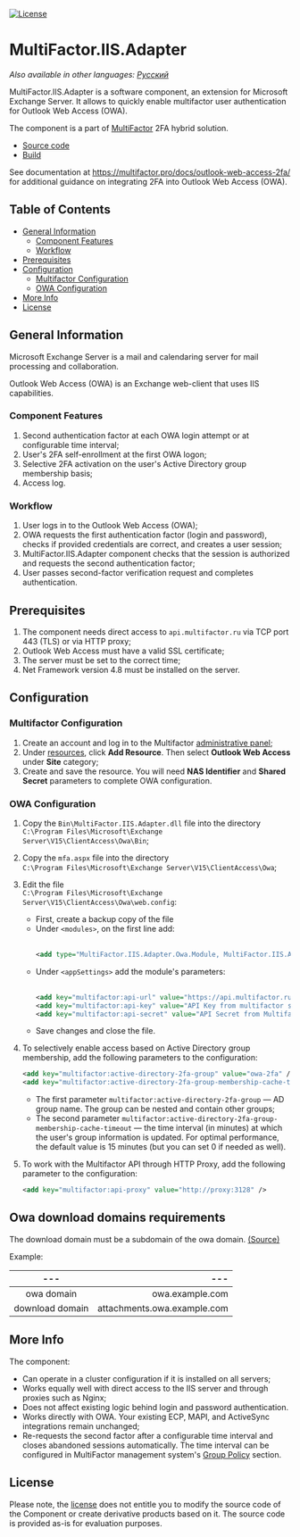 [![License](https://img.shields.io/badge/license-view-orange)](LICENSE.md)

# MultiFactor.IIS.Adapter

_Also available in other languages: [Русский](README.ru.md)_

MultiFactor.IIS.Adapter is a software component, an extension for Microsoft Exchange Server. It allows to quickly enable multifactor user authentication for Outlook Web Access (OWA). 

The component is a part of <a href="https://multifactor.pro/">MultiFactor</a> 2FA hybrid solution.

* <a href="https://github.com/MultifactorLab/MultiFactor.IIS.Adapter">Source code</a>
* <a href="https://github.com/MultifactorLab/MultiFactor.IIS.Adapter/releases">Build</a>

See documentation at https://multifactor.pro/docs/outlook-web-access-2fa/ for additional guidance on integrating 2FA into Outlook Web Access (OWA).

## Table of Contents

- [General Information](#general-information)
  - [Component Features](#component-features)
  - [Workflow](#workflow)
- [Prerequisites](#prerequisites)
- [Configuration](#configuration)
  - [Multifactor Configuration](#multifactor-configuration)
  - [OWA Configuration](#owa-configuration)
- [More Info](#more-info)
- [License](#license)

## General Information

Microsoft Exchange Server is a mail and calendaring server for mail processing and collaboration.

Outlook Web Access (OWA) is an Exchange web-client that uses IIS capabilities.

### Component Features

1. Second authentication factor at each OWA login attempt or at configurable time interval;
2. User's 2FA self-enrollment at the first OWA logon;
3. Selective 2FA activation on the user's Active Directory group membership basis;
4. Access log.

### Workflow

1. User logs in to the Outlook Web Access (OWA);
2. OWA requests the first authentication factor (login and password), checks if provided credentials are correct, and creates a user session;
3. MultiFactor.IIS.Adapter component checks that the session is authorized and requests the second authentication factor;
4. User passes second-factor verification request and completes authentication.

## Prerequisites

1. The component needs direct access to ``api.multifactor.ru`` via TCP port 443 (TLS) or via HTTP proxy;
2. Outlook Web Access must have a valid SSL certificate;
3. The server must be set to the correct time;
4. Net Framework version 4.8 must be installed on the server.

## Configuration

### Multifactor Configuration

1. Create an account and log in to the Multifactor <a href="https://admin.multifactor.ru">administrative panel</a>;
2. Under <a href="https://admin.multifactor.ru/resources">resources</a>, click **Add Resource**. Then select **Outlook Web Access** under **Site** category;
3. Create and save the resource. You will need **NAS Identifier** and **Shared Secret** parameters to complete OWA configuration.

### OWA Configuration

1. Copy the ``Bin\MultiFactor.IIS.Adapter.dll`` file into the directory<br/>``C:\Program Files\Microsoft\Exchange Server\V15\ClientAccess\Owa\Bin``;
2. Copy the ``mfa.aspx`` file into the directory<br/>``C:\Program Files\Microsoft\Exchange Server\V15\ClientAccess\Owa``;
3. Edit the file<br/>``C:\Program Files\Microsoft\Exchange Server\V15\ClientAccess\Owa\web.config``:
   - First, create a backup copy of the file
   - Under ```<modules>```, on the first line add:<br/><br/>
     ```xml
     <add type="MultiFactor.IIS.Adapter.Owa.Module, MultiFactor.IIS.Adapter" name="MFA" />
     ```
   - Under ```<appSettings>``` add the module's parameters:<br/><br/>
     ```xml
     <add key="multifactor:api-url" value="https://api.multifactor.ru" />
     <add key="multifactor:api-key" value="API Key from multifactor settings" />
     <add key="multifactor:api-secret" value="API Secret from Multifactor settings" />
     ```
   - Save changes and close the file.

4. To selectively enable access based on Active Directory group membership, add the following parameters to the configuration:

   ```xml
   <add key="multifactor:active-directory-2fa-group" value="owa-2fa" />
   <add key="multifactor:active-directory-2fa-group-membership-cache-timeout" value="15"/>
   ```
   * The first parameter ``multifactor:active-directory-2fa-group`` &mdash; AD group name. The group can be nested and contain other groups;
   * The second parameter ``multifactor:active-directory-2fa-group-membership-cache-timeout`` &mdash; the time interval (in minutes) at which the user's group information is updated. For optimal performance, the default value is 15 minutes (but you can set 0 if needed as well).

5. To work with the Multifactor API through HTTP Proxy, add the following parameter to the configuration:

   ```xml
   <add key="multifactor:api-proxy" value="http://proxy:3128" />
   ```
   
## Owa download domains requirements

The download domain must be a subdomain of the owa domain. [(Source)](https://learn.microsoft.com/ru-ru/exchange/plan-and-deploy/post-installation-tasks/security-best-practices/exchange-download-domains?view=exchserver-2019)

Example:

|       ---       |                         --- |
|:---------------:|----------------------------:|
|   owa domain    |             owa.example.com |
| download domain | attachments.owa.example.com |

## More Info

The component:
* Can operate in a cluster configuration if it is installed on all servers;
* Works equally well with direct access to the IIS server and through proxies such as Nginx;
* Does not affect existing logic behind login and password authentication.
* Works directly with OWA. Your existing ECP, MAPI, and ActiveSync integrations remain unchanged;
* Re-requests the second factor after a configurable time interval and closes abandoned sessions automatically. The time interval can be configured in MultiFactor management system's <a href="https://admin.multifactor.ru/groups">Group Policy</a> section.

## License

Please note, the [license](LICENSE.md) does not entitle you to modify the source code of the Component or create derivative products based on it. The source code is provided as-is for evaluation purposes.